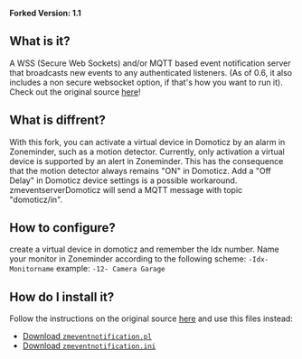 **Forked Version: 1.1**

## What is it?
A WSS (Secure Web Sockets) and/or MQTT  based event notification server that broadcasts new events to any authenticated listeners.
(As of 0.6, it also includes a non secure websocket option, if that's how you want to run it). Check out the original source [here](https://github.com/pliablepixels/zmeventserver)!

## What is diffrent?
With this fork, you can activate a virtual device in Domoticz by an alarm in Zoneminder, such as a motion detector.
Currently, only activation a virtual device is supported by an alert in Zoneminder. This has the consequence that the motion detector always remains "ON" in Domoticz. Add a "Off Delay" in Domoticz device settings is a possible workaround.
zmeventserverDomoticz will send a MQTT message with topic "domoticz/in".

## How to configure?
create a virtual device in domoticz and remember the Idx number. Name your monitor in Zoneminder according to the following scheme:
`-Idx- Monitorname` example: `-12- Camera Garage`

## How do I install it?
Follow the instructions on the original source [here](https://github.com/pliablepixels/zmeventserver#06-how-do-i-install-it) and use this files instead:
* [Download `zmeventnotification.pl`](https://raw.githubusercontent.com/jannnfe/zmeventserverDomoticz/master/zmeventnotification.ini)
* [Download `zmeventnotification.ini`](https://raw.githubusercontent.com/jannnfe/zmeventserverDomoticz/master/zmeventnotification.ini)